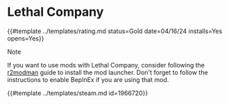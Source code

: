 # Lethal Company

{{#template ../templates/rating.md status=Gold date=04/16/24 installs=Yes opens=Yes}}

> [!NOTE]
> If you want to use mods with Lethal Company, consider following the [r2modman](https://docs.getwhisky.app/game-support/r2modman.html) guide to install the mod launcher.
> Don't forget to follow the instructions to enable BepInEx if you are using that mod.

{{#template ../templates/steam.md id=1966720}}
